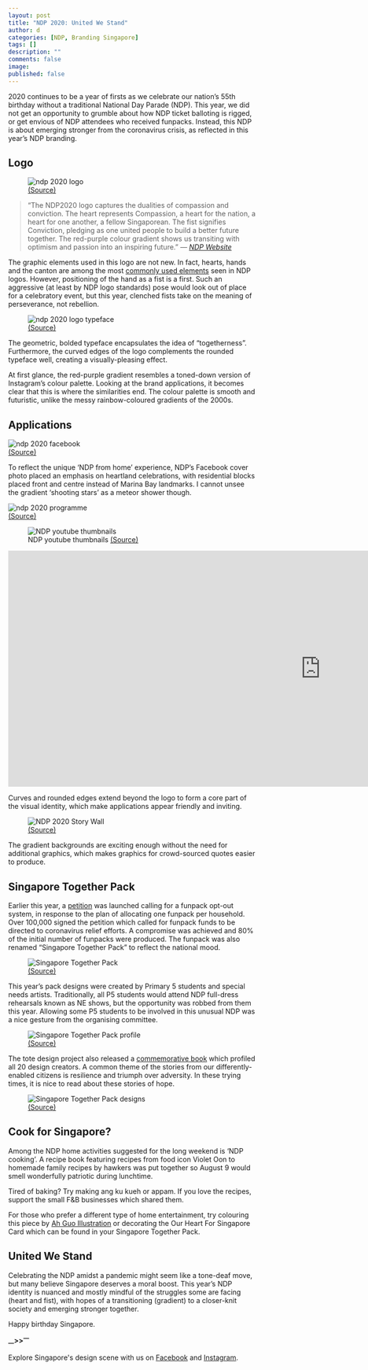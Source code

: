 ```yaml
---
layout: post
title: "NDP 2020: United We Stand"
author: d
categories: [NDP, Branding Singapore]
tags: []
description: ""
comments: false
image: 
published: false
---
```


2020 continues to be a year of firsts as we celebrate our nation’s 55th birthday without a traditional National Day Parade (NDP). This year, we did not get an opportunity to grumble about how NDP ticket balloting is rigged, or get envious of NDP attendees who received funpacks. Instead, this NDP is about emerging stronger from the coronavirus crisis, as reflected in this year’s NDP branding. 

<h2>Logo</h2>

<figure>
<img src="https://i.imgur.com/8TqrCoG.jpg" alt="ndp 2020 logo">
<figcaption><a href="https://www.facebook.com/NDPeeps/photos/a.493350233528/10158323993453529" target="_blank">(Source)</a></figcaption>
</figure>

> “The NDP2020 logo captures the dualities of compassion and conviction. The heart represents Compassion, a heart for the nation, a heart for one another, a fellow Singaporean. The fist signifies Conviction, pledging as one united people to build a better future together. The red-purple colour gradient shows us transiting with optimism and passion into an inspiring future.” <cite>— <a href="https://www.ndp.gov.sg/about/theme-and-logo/" target="_blank">NDP Website</a></cite>

The graphic elements used in this logo are not new. In fact, hearts, hands and the canton are among the most <a href="https://dis-sg.github.io/NDP-Logos-sorted-1/" target="_blank">commonly used elements</a> seen in NDP logos. However, positioning of the hand as a fist is a first. Such an aggressive (at least by NDP logo standards) pose would look out of place for a celebratory event, but this year, clenched fists take on the meaning of perseverance, not rebellion. 

<figure>
<img src="https://i.imgur.com/zxPWtbr.png" alt="ndp 2020 logo typeface">
<figcaption><a href="https://www.facebook.com/NDPeeps/photos/a.493350233528/10158323993453529" target="_blank">(Source)</a></figcaption>
</figure>

The geometric, bolded typeface encapsulates the idea of “togetherness”. Furthermore, the curved edges of the logo complements the rounded typeface well, creating a visually-pleasing effect. 

At first glance, the red-purple gradient resembles a toned-down version of Instagram’s colour palette. Looking at the brand applications, it becomes clear that this is where the similarities end. The colour palette is smooth and futuristic, unlike the messy rainbow-coloured gradients of the 2000s.

<h2>Applications</h2>
<img src="https://i.imgur.com/gXqJO14.jpg" alt="ndp 2020 facebook">
<figcaption><a href="https://www.facebook.com/NDPeeps/photos/p.10158324039163529/10158324039163529" target="_blank">(Source)</a></figcaption>
</figure>

To reflect the unique ‘NDP from home’ experience, NDP’s Facebook cover photo placed an emphasis on heartland celebrations, with residential blocks placed front and centre instead of Marina Bay landmarks. I cannot unsee the gradient ‘shooting stars’ as a meteor shower though. 

<img src="https://i.imgur.com/BvhkuS1.png" alt="ndp 2020 programme">
<figcaption><a href="https://www.facebook.com/NDPeeps/photos/a.10152451349523529/10158554540313529" target="_blank">(Source)</a></figcaption>
</figure>

<figure>
<img src="https://i.imgur.com/Gg69En7.png" alt="NDP youtube thumbnails">
<figcaption>NDP youtube thumbnails <a href="https://www.youtube.com/user/NDPeeps" target="_blank">(Source)</a></figcaption>
</figure>

<div class="video-responsive"><iframe width="1269" height="480" src="https://www.youtube.com/embed/g7UrvDS6U-8" frameborder="0" allow="accelerometer; autoplay; encrypted-media; gyroscope; picture-in-picture" allowfullscreen></iframe></div>

Curves and rounded edges extend beyond the logo to form a core part of the visual identity, which make applications appear friendly and inviting.  

<figure>
<img src="https://i.imgur.com/ywOPjTA.png" alt="NDP 2020 Story Wall">
<figcaption><a href="https://www.ndp.gov.sg/ourheartforsg/story-wall" target="_blank">(Source)</a></figcaption>
</figure>

The gradient backgrounds are exciting enough without the need for additional graphics, which makes graphics for crowd-sourced quotes easier to produce.

<h2>Singapore Together Pack</h2>

Earlier this year, a <a href="https://www.change.org/p/ndp-2020-opt-out-from-receiving-ndp-2020-funpack" target="_blank">petition</a> was launched calling for a funpack opt-out system, in response to the plan of allocating one funpack per household. Over 100,000 signed the petition which called for funpack funds to be directed to coronavirus relief efforts. A compromise was achieved and 80% of the initial number of funpacks were produced. The funpack was also renamed “Singapore Together Pack” to reflect the national mood. 

<figure>
<img src="https://i.imgur.com/fjdMHJu.jpg" alt="Singapore Together Pack">
<figcaption><a href="https://www.channelnewsasia.com/news/singapore/ndp-fun-pack-hand-sanitisers-thermometer-face-mask-12806874" target="_blank">(Source)</a></figcaption>
</figure>

This year’s pack designs were created by Primary 5 students and special needs artists. Traditionally, all P5 students would attend NDP full-dress rehearsals known as NE shows, but the opportunity was robbed from them this year. Allowing some P5 students to be involved in this unusual NDP was a nice gesture from the organising committee.

<figure>
<img src="https://i.imgur.com/nX1WLwM.jpg" alt="Singapore Together Pack profile">
<figcaption><a href="https://www.ndp.gov.sg/whatshappening/sgtogetherpack/overview" target="_blank">(Source)</a></figcaption>
</figure>

The tote design project also released a <a href="https://www.ndp.gov.sg/files/eBook_compressed.pdf" target="_blank">commemorative book</a> which profiled all 20 design creators. A common theme of the stories from our differently-enabled citizens is resilience and triumph over adversity. In these trying times, it is nice to read about these stories of hope.

<figure>
<img src="https://i.imgur.com/KKgLCOg.png" alt="Singapore Together Pack designs">
<figcaption><a href="https://www.todayonline.com/8days/liveandlearn/style/these-ndp-singapore-together-pack-tote-bags-have-popped-carousell-are-they" target="_blank">(Source)</a></figcaption>
</figure>

<h2>Cook for Singapore?</h2>
Among the NDP home activities suggested for the long weekend is ‘NDP cooking’. A recipe book featuring recipes from food icon Violet Oon to homemade family recipes by hawkers was put together so August 9 would smell wonderfully patriotic during lunchtime. 

Tired of baking? Try making ang ku kueh or appam. If you love the recipes, support the small F&B businesses which shared them. 

For those who prefer a different type of home entertainment, try colouring this piece by <a href="https://www.facebook.com/kowfonglee/" target="_blank">Ah Guo Illustration</a> or decorating the Our Heart For Singapore Card which can be found in your Singapore Together Pack. 

<h2>United We Stand</h2>
Celebrating the NDP amidst a pandemic might seem like a tone-deaf move, but many believe Singapore deserves a moral boost. This year’s NDP identity is nuanced and mostly mindful of the struggles some are facing (heart and fist), with hopes of a transitioning (gradient) to a closer-knit society and emerging stronger together. 

Happy birthday Singapore.

<strong><sub>—</sub>><sub></sub>><sup>—</sup></strong>

Explore Singapore's design scene with us on <a href="https://www.facebook.com/designinsingapore/">Facebook</a> and <a href="https://www.instagram.com/designinsingapore/">Instagram</a>. 
